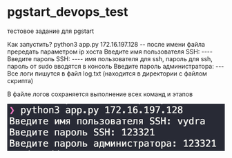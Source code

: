 # pgstart_devops_test
тестовое задание для pgstart

Как запустить?
    python3 app.py 172.16.197.128 -- после имени файла прередать параметром ip хоста
    Введите имя пользователя SSH: ----
    Введите пароль SSH: ----    имя пользователя для ssh, пароль для ssh, пароль от sudo вводятся в консоль
    Введите пароль администратора: --- 
Все логи пишутся в файл log.txt (находится в директории с файлом скрипта)

В файле логов сохраняется выполнение всех команд и этапов

![Image alt](https://github.com/4ellovekkk/pgstart_devops_test/raw/main/image.png)
